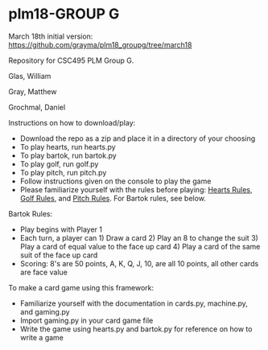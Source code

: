 # plm18-GROUP G

March 18th initial version: https://github.com/grayma/plm18_groupg/tree/march18

Repository for CSC495 PLM Group G.

Glas,		William

Gray,		Matthew

Grochmal,	Daniel

Instructions on how to download/play:
* Download the repo as a zip and place it in a directory of your choosing
* To play hearts, run hearts.py
* To play bartok, run bartok.py
* To play golf, run golf.py
* To play pitch, run pitch.py
* Follow instructions given on the console to play the game
* Please familiarize yourself with the rules before playing: [Hearts Rules](https://www.pagat.com/reverse/hearts.html), [Golf Rules](https://www.bicyclecards.com/how-to-play/six-card-golf/), and [Pitch Rules](https://www.bicyclecards.com/how-to-play/pitch/). For Bartok rules, see below.


Bartok Rules:
* Play begins with Player 1
* Each turn, a player can 1) Draw a card 2) Play an 8 to change the suit 3) Play a card of equal value to the face up card 4) Play a card of the same suit of the face up card
* Scoring: 8's are 50 points, A, K, Q, J, 10, are all 10 points, all other cards are face value

To make a card game using this framework:
* Familiarize yourself with the documentation in cards.py, machine.py, and gaming.py
* Import gaming.py in your card game file
* Write the game using hearts.py and bartok.py for reference on how to write a game

